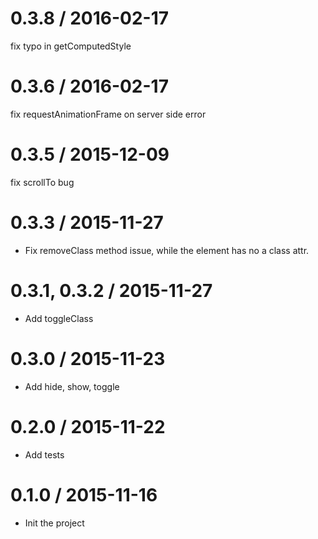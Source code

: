 0.3.8 / 2016-02-17
==================
fix typo in getComputedStyle

0.3.6 / 2016-02-17
==================
fix requestAnimationFrame on server side error

0.3.5 / 2015-12-09
==================
fix scrollTo bug

0.3.3 / 2015-11-27
==================
- Fix removeClass method issue, while the element has no a class attr.

0.3.1, 0.3.2 / 2015-11-27
==================
- Add toggleClass

0.3.0 / 2015-11-23
==================
- Add hide, show, toggle

0.2.0 / 2015-11-22
==================
- Add tests

0.1.0 / 2015-11-16
==================
- Init the project
